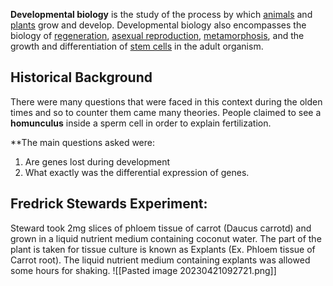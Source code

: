 **Developmental biology** is the study of the process by which [animals](https://en.wikipedia.org/wiki/Animal "Animal") and [plants](https://en.wikipedia.org/wiki/Plant "Plant") grow and develop. Developmental biology also encompasses the biology of [regeneration](https://en.wikipedia.org/wiki/Regeneration_(biology) "Regeneration (biology)"), [asexual reproduction](https://en.wikipedia.org/wiki/Asexual_reproduction "Asexual reproduction"), [metamorphosis](https://en.wikipedia.org/wiki/Metamorphosis "Metamorphosis"), and the growth and differentiation of [stem cells](https://en.wikipedia.org/wiki/Stem_cell "Stem cell") in the adult organism.

## Historical Background

There were many questions that were faced in this context during the olden times and so to counter them came many theories. People claimed to see a **homunculus** inside a sperm cell in order to explain fertilization.

**The main questions asked were: 
1. Are genes lost during development
2. What exactly was the differential expression of genes.

## Fredrick Stewards Experiment:

Steward took 2mg slices of phloem tissue of carrot (Daucus carrotd) and grown in a liquid nutrient medium containing coconut water. The part of the plant is taken for tissue culture is known as Explants (Ex. Phloem tissue of Carrot root). The liquid nutrient medium containing explants was allowed some hours for shaking.
![[Pasted image 20230421092721.png]]

